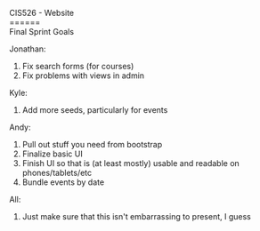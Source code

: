 CIS526 - Website<br>
======<br>
Final Sprint Goals<br>

Jonathan:<br>
  1) Fix search forms (for courses)<br>
  2) Fix problems with views in admin

Kyle:<br>
  1) Add more seeds, particularly for events<br>
  
Andy:<br>
  1) Pull out stuff you need from bootstrap<br>
  2) Finalize basic UI<br>
  3) Finish UI so that is (at least mostly) usable and readable on phones/tablets/etc<br>
  4) Bundle events by date<br>

All:<br>
  1) Just make sure that this isn't embarrassing to present, I guess<br>